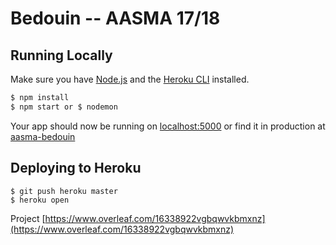 # Bedouin -- AASMA 17/18

## Running Locally

Make sure you have [Node.js](http://nodejs.org/) and the [Heroku CLI](https://cli.heroku.com/) installed.

```sh
$ npm install
$ npm start or $ nodemon

```

Your app should now be running on [localhost:5000](http://localhost:5000/) or find it in production at [aasma-bedouin](https://aasma-bedouin.herokuapp.com/)

## Deploying to Heroku

```
$ git push heroku master
$ heroku open
```

Project [https://www.overleaf.com/16338922vgbqwvkbmxnz](https://www.overleaf.com/16338922vgbqwvkbmxnz)
